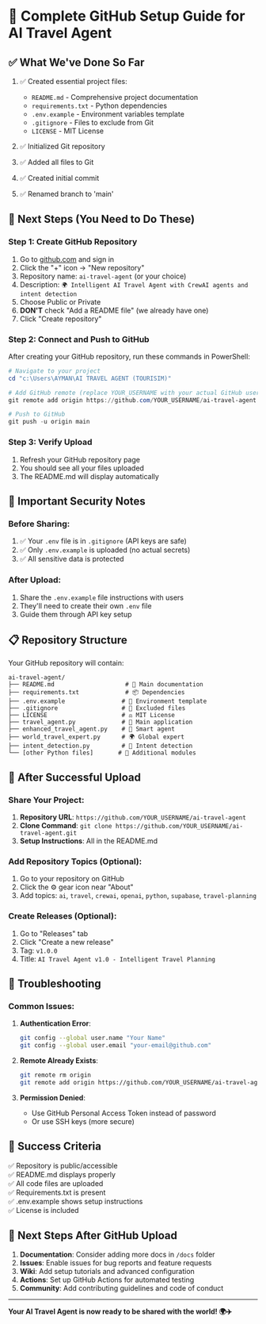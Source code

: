 # 🚀 Complete GitHub Setup Guide for AI Travel Agent

## ✅ What We've Done So Far

1. ✅ Created essential project files:
   - `README.md` - Comprehensive project documentation
   - `requirements.txt` - Python dependencies
   - `.env.example` - Environment variables template
   - `.gitignore` - Files to exclude from Git
   - `LICENSE` - MIT License
   
2. ✅ Initialized Git repository
3. ✅ Added all files to Git
4. ✅ Created initial commit
5. ✅ Renamed branch to 'main'

## 🔄 Next Steps (You Need to Do These)

### Step 1: Create GitHub Repository
1. Go to [github.com](https://github.com) and sign in
2. Click the "+" icon → "New repository"
3. Repository name: `ai-travel-agent` (or your choice)
4. Description: `🌍 Intelligent AI Travel Agent with CrewAI agents and intent detection`
5. Choose Public or Private
6. **DON'T** check "Add a README file" (we already have one)
7. Click "Create repository"

### Step 2: Connect and Push to GitHub
After creating your GitHub repository, run these commands in PowerShell:

```powershell
# Navigate to your project
cd "c:\Users\AYMAN\AI TRAVEL AGENT (TOURISIM)"

# Add GitHub remote (replace YOUR_USERNAME with your actual GitHub username)
git remote add origin https://github.com/YOUR_USERNAME/ai-travel-agent.git

# Push to GitHub
git push -u origin main
```

### Step 3: Verify Upload
1. Refresh your GitHub repository page
2. You should see all your files uploaded
3. The README.md will display automatically

## 🔐 Important Security Notes

### Before Sharing:
1. ✅ Your `.env` file is in `.gitignore` (API keys are safe)
2. ✅ Only `.env.example` is uploaded (no actual secrets)
3. ✅ All sensitive data is protected

### After Upload:
1. Share the `.env.example` file instructions with users
2. They'll need to create their own `.env` file
3. Guide them through API key setup

## 📋 Repository Structure

Your GitHub repository will contain:
```
ai-travel-agent/
├── README.md                    # 📖 Main documentation
├── requirements.txt             # 📦 Dependencies
├── .env.example                # 🔧 Environment template
├── .gitignore                  # 🚫 Excluded files
├── LICENSE                     # ⚖️ MIT License
├── travel_agent.py             # 🤖 Main application
├── enhanced_travel_agent.py    # 🧠 Smart agent
├── world_travel_expert.py      # 🌍 Global expert
├── intent_detection.py         # 🎯 Intent detection
└── [other Python files]       # 🐍 Additional modules
```

## 🎉 After Successful Upload

### Share Your Project:
1. **Repository URL**: `https://github.com/YOUR_USERNAME/ai-travel-agent`
2. **Clone Command**: `git clone https://github.com/YOUR_USERNAME/ai-travel-agent.git`
3. **Setup Instructions**: All in the README.md

### Add Repository Topics (Optional):
1. Go to your repository on GitHub
2. Click the ⚙️ gear icon near "About"
3. Add topics: `ai`, `travel`, `crewai`, `openai`, `python`, `supabase`, `travel-planning`

### Create Releases (Optional):
1. Go to "Releases" tab
2. Click "Create a new release"
3. Tag: `v1.0.0`
4. Title: `AI Travel Agent v1.0 - Intelligent Travel Planning`

## 🔧 Troubleshooting

### Common Issues:

1. **Authentication Error**:
   ```bash
   git config --global user.name "Your Name"
   git config --global user.email "your-email@github.com"
   ```

2. **Remote Already Exists**:
   ```bash
   git remote rm origin
   git remote add origin https://github.com/YOUR_USERNAME/ai-travel-agent.git
   ```

3. **Permission Denied**:
   - Use GitHub Personal Access Token instead of password
   - Or use SSH keys (more secure)

## 🌟 Success Criteria

✅ Repository is public/accessible  
✅ README.md displays properly  
✅ All code files are uploaded  
✅ Requirements.txt is present  
✅ .env.example shows setup instructions  
✅ License is included  

## 🎯 Next Steps After GitHub Upload

1. **Documentation**: Consider adding more docs in `/docs` folder
2. **Issues**: Enable issues for bug reports and feature requests
3. **Wiki**: Add setup tutorials and advanced configuration
4. **Actions**: Set up GitHub Actions for automated testing
5. **Community**: Add contributing guidelines and code of conduct

---

**Your AI Travel Agent is now ready to be shared with the world! 🌍✈️**
